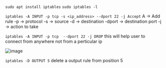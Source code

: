 
```sudo apt install iptables```
```sudo iptables -l```


```iptables -A INPUT -p tcp -s <ip_address> --dport 22 -j Accept```
A -> Add rule
-p -> protocol
-s -> source
-d -> destination
-dport -> destination port
-j -> action to take

```iptables -A INPUT -p tcp  --dport 22 -j DROP```
this will help user to connect from anywhere not from a perticular ip

![image](https://github.com/user-attachments/assets/728b30a5-4d68-4224-bb13-3868519be69e)

```iptables -D OUTPUT 5```
delete a output rule from position 5
